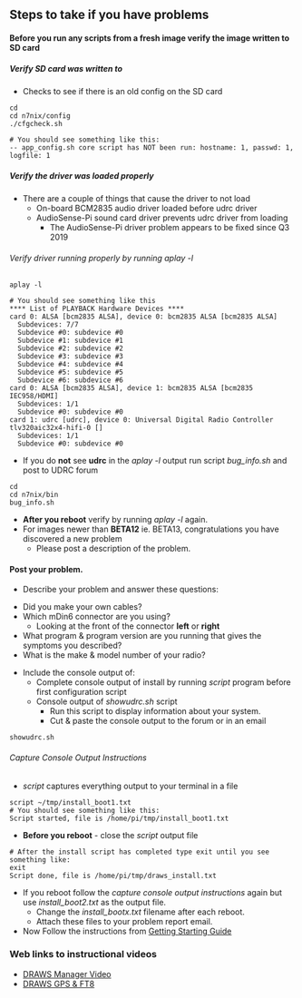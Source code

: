 ## Steps to take if you have problems

#### Before you run any scripts from a fresh image verify the image written to SD card

##### Verify SD card was written to
* Checks to see if there is an old config on the SD card
```
cd
cd n7nix/config
./cfgcheck.sh

# You should see something like this:
-- app_config.sh core script has NOT been run: hostname: 1, passwd: 1, logfile: 1
```

##### Verify the driver was loaded properly
* There are a couple of things that cause the driver to not load
  * On-board BCM2835 audio driver loaded before udrc driver
  * AudioSense-Pi sound card driver prevents udrc driver from loading
    * The AudioSense-Pi driver problem appears to be fixed since Q3 2019

###### Verify driver running properly by running aplay -l
```
aplay -l

# You should see something like this
**** List of PLAYBACK Hardware Devices ****
card 0: ALSA [bcm2835 ALSA], device 0: bcm2835 ALSA [bcm2835 ALSA]
  Subdevices: 7/7
  Subdevice #0: subdevice #0
  Subdevice #1: subdevice #1
  Subdevice #2: subdevice #2
  Subdevice #3: subdevice #3
  Subdevice #4: subdevice #4
  Subdevice #5: subdevice #5
  Subdevice #6: subdevice #6
card 0: ALSA [bcm2835 ALSA], device 1: bcm2835 ALSA [bcm2835 IEC958/HDMI]
  Subdevices: 1/1
  Subdevice #0: subdevice #0
card 1: udrc [udrc], device 0: Universal Digital Radio Controller tlv320aic32x4-hifi-0 []
  Subdevices: 1/1
  Subdevice #0: subdevice #0
```

* If you do **not** see __udrc__ in the _aplay -l_ output run script _bug_info.sh_ and post to UDRC forum

```
cd
cd n7nix/bin
bug_info.sh
```

* **After you reboot** verify by running _aplay -l_ again.
* For images newer than **BETA12** ie. BETA13, congratulations you have discovered a new problem
  * Please post a description of the problem.


#### Post your problem.

* Describe your problem and answer these questions:
- Did you make your own cables?
- Which mDin6 connector are you using?
  * Looking at the front of the connector __left__ or __right__
- What program & program version are you running that gives the symptoms you described?
- What is the make & model number of your radio?

* Include the console output of:
  - Complete console output of install by running _script_ program before first configuration script
  - Console output of _showudrc.sh_ script
    * Run this script to display information about your system.
    * Cut & paste the console output to the forum or in an email
```
showudrc.sh
```



###### Capture Console Output Instructions
  * _script_ captures everything output to your terminal in a file
```
script ~/tmp/install_boot1.txt
# You should see something like this:
Script started, file is /home/pi/tmp/install_boot1.txt
```
* **Before you reboot** - close the _script_ output file
```
# After the install script has completed type exit until you see something like:
exit
Script done, file is /home/pi/tmp/draws_install.txt
```

* If you reboot follow the _capture console output instructions_ again but use _install_boot2.txt_ as the output file.
  * Change the _install_bootx.txt_ filename after each reboot.
  * Attach these files to your problem report email.
* Now Follow the instructions from [Getting Starting Guide](https://nw-digital-radio.groups.io/g/udrc/wiki/DRAWS%3A-Getting-Started)

### Web links to instructional videos

* [DRAWS Manager Video](https://www.youtube.com/watch?v=v5C3cWVVz_A)
* [DRAWS GPS & FT8](https://www.youtube.com/watch?v=5lxvVD1-0lk)